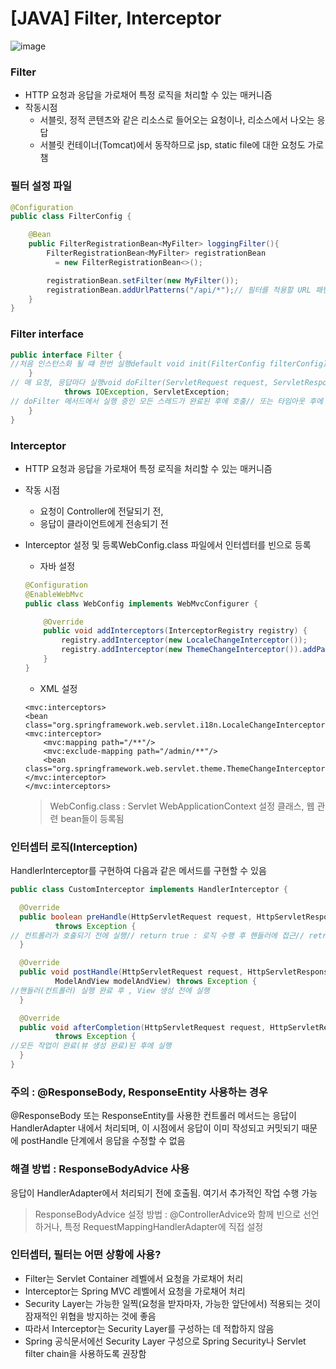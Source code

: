 # [JAVA] Filter, Interceptor

![image](images/fi-image.png)

### **Filter**

- HTTP 요청과 응답을 가로채어 특정 로직을 처리할 수 있는 매커니즘
- 작동시점
    - 서블릿, 정적 콘텐츠와 같은 리소스로 들어오는 요청이나, 리소스에서 나오는 응답
    - 서블릿 컨테이너(Tomcat)에서 동작하므로 jsp, static file에 대한 요청도 가로챔

### **필터 설정 파일**

```java
@Configuration
public class FilterConfig {

    @Bean
    public FilterRegistrationBean<MyFilter> loggingFilter(){
        FilterRegistrationBean<MyFilter> registrationBean
          = new FilterRegistrationBean<>();

        registrationBean.setFilter(new MyFilter());
        registrationBean.addUrlPatterns("/api/*");// 필터를 적용할 URL 패턴return registrationBean;
    }
}

```

### **Filter interface**

```java
public interface Filter {
//처음 인스턴스화 될 떄 한번 실행default void init(FilterConfig filterConfig) throws ServletException {
    }
// 매 요청, 응답마다 실행void doFilter(ServletRequest request, ServletResponse response, FilterChain chain)
            throws IOException, ServletException;
// doFilter 메서드에서 실행 중인 모든 스레드가 완료된 후에 호출// 또는 타임아웃 후에 메서드를 호출 가능// 호출되면 필터 인스턴스는 더 이상 요청을 처리하지 않음//  주로 리소스를 해제할 떄 사용default void destroy() {
    }
}

```

### **Interceptor**

- HTTP 요청과 응답을 가로채어 특정 로직을 처리할 수 있는 매커니즘
- 작동 시점
    - 요청이 Controller에 전달되기 전,
    - 응답이 클라이언트에게 전송되기 전

- Interceptor 설정 및 등록WebConfig.class 파일에서 인터셉터를 빈으로 등록
    - 자바 설정
    
    ```java
    @Configuration
    @EnableWebMvc
    public class WebConfig implements WebMvcConfigurer {
    
        @Override
        public void addInterceptors(InterceptorRegistry registry) {
    	    registry.addInterceptor(new LocaleChangeInterceptor());
    	    registry.addInterceptor(new ThemeChangeInterceptor()).addPathPatterns("/**").excludePathPatterns("/admin/**");
        }
    }
    
    ```
    
    - XML 설정
    
    ```
    <mvc:interceptors>
    <bean class="org.springframework.web.servlet.i18n.LocaleChangeInterceptor"/>
    <mvc:interceptor>
    	<mvc:mapping path="/**"/>
    	<mvc:exclude-mapping path="/admin/**"/>
    	<bean class="org.springframework.web.servlet.theme.ThemeChangeInterceptor"/>
    </mvc:interceptor>
    </mvc:interceptors>
    
    ```
    
    > WebConfig.class : Servlet WebApplicationContext 설정 클래스, 웹 관련 bean들이 등록됨
    > 

### **인터셉터 로직(Interception)**

HandlerInterceptor를 구현하여 다음과 같은 메서드를 구현할 수 있음

```java
public class CustomInterceptor implements HandlerInterceptor {

  @Override
  public boolean preHandle(HttpServletRequest request, HttpServletResponse response, Object handler)
          throws Exception {
// 컨트롤러가 호출되기 전에 실행// return true : 로직 수행 후 핸들러에 접근// retrun false : 작업 중단 => 컨트롤러 실행 Xreturn true;
  }

  @Override
  public void postHandle(HttpServletRequest request, HttpServletResponse response, Object handler,
          ModelAndView modelAndView) throws Exception {
//핸들러(컨트롤러) 실행 완료 후 , View 생성 전에 실행
  }

  @Override
  public void afterCompletion(HttpServletRequest request, HttpServletResponse response, Object handler, Exception ex)
          throws Exception {
//모든 작업이 완료(뷰 생성 완료)된 후에 실행
  }
}
```

### **주의 : @ResponseBody, ResponseEntity 사용하는 경우**

@ResponseBody 또는 ResponseEntity를 사용한 컨트롤러 메서드는 응답이 HandlerAdapter 내에서 처리되며, 이 시점에서 응답이 이미 작성되고 커밋되기 때문에 postHandle 단계에서 응답을 수정할 수 없음

### **해결 방법 : ResponseBodyAdvice 사용**

응답이 HandlerAdapter에서 처리되기 전에 호출됨. 여기서 추가적인 작업 수행 가능

> ResponseBodyAdvice 설정 방법 : @ControllerAdvice와 함께 빈으로 선언하거나, 특정 RequestMappingHandlerAdapter에 직접 설정
> 

### **인터셉터, 필터는 어떤 상황에 사용?**

- Filter는 Servlet Container 레벨에서 요청을 가로채어 처리
- Interceptor는 Spring MVC 레벨에서 요청을 가로채어 처리
- Security Layer는 가능한 일찍(요청을 받자마자, 가능한 앞단에서) 적용되는 것이 잠재적인 위협을 방지하는 것에 좋음
- 따라서 Interceptor는 Security Layer를 구성하는 데 적합하지 않음
- Spring 공식문서에선 Security Layer 구성으로 Spring Security나 Servlet filter chain을 사용하도록 권장함
